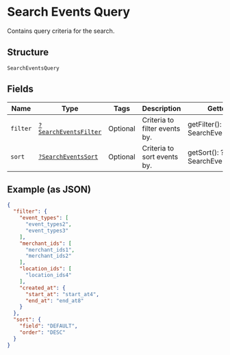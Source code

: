 
# Search Events Query

Contains query criteria for the search.

## Structure

`SearchEventsQuery`

## Fields

| Name | Type | Tags | Description | Getter | Setter |
|  --- | --- | --- | --- | --- | --- |
| `filter` | [`?SearchEventsFilter`](../../doc/models/search-events-filter.md) | Optional | Criteria to filter events by. | getFilter(): ?SearchEventsFilter | setFilter(?SearchEventsFilter filter): void |
| `sort` | [`?SearchEventsSort`](../../doc/models/search-events-sort.md) | Optional | Criteria to sort events by. | getSort(): ?SearchEventsSort | setSort(?SearchEventsSort sort): void |

## Example (as JSON)

```json
{
  "filter": {
    "event_types": [
      "event_types2",
      "event_types3"
    ],
    "merchant_ids": [
      "merchant_ids1",
      "merchant_ids2"
    ],
    "location_ids": [
      "location_ids4"
    ],
    "created_at": {
      "start_at": "start_at4",
      "end_at": "end_at8"
    }
  },
  "sort": {
    "field": "DEFAULT",
    "order": "DESC"
  }
}
```

